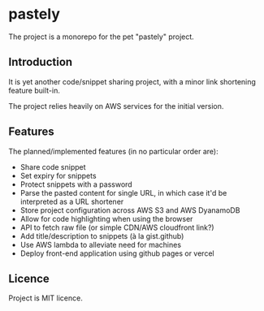 pastely
=======

The project is a monorepo for the pet "pastely" project.

## Introduction

It is yet another code/snippet sharing project, with a minor link
shortening feature built-in.

The project relies heavily on AWS services for the initial version.

## Features

The planned/implemented features (in no particular order are):

  - Share code snippet
  - Set expiry for snippets
  - Protect snippets with a password
  - Parse the pasted content for single URL, in which case it'd be
    interpreted as a URL shortener
  - Store project configuration across AWS S3 and AWS DyanamoDB
  - Allow for code highlighting when using the browser
  - API to fetch raw file (or simple CDN/AWS cloudfront link?)
  - Add title/description to snippets (à la gist.github)
  - Use AWS lambda to alleviate need for machines
  - Deploy front-end application using github pages or vercel

## Licence

Project is MIT licence.

